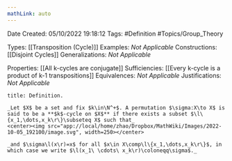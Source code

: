 ```yaml
---
mathLink: auto
---
```


<div class="topSpace"></div>

Date Created: 05/10/2022 19:18:12
Tags: #Definition #Topics/Group_Theory

Types: [[Transposition (Cycle)]]
Examples: _Not Applicable_
Constructions: [[Disjoint Cycles]]
Generalizations: _Not Applicable_

Properties: [[All k-cycles are conjugate]]
Sufficiencies: [[Every k-cycle is a product of k-1 transpositions]]
Equivalences: _Not Applicable_
Justifications: _Not Applicable_

``` ad-Definition
title: Definition.

_Let $X$ be a set and fix $k\in\N^+$. A permutation $\sigma:X\to X$ is said to be a **$k$-cycle on $X$** if there exists a subset $\l\{x_1,\dots,x_k\r\}\subseteq X$ such that_
<center><img src="app://local/home/zhao/Dropbox/MathWiki/Images/2022-10-05_192100/image.svg", width=250></center>

_and $\sigma\l(x\r)=x$ for all $x\in X\comp\l\{x_1,\dots,x_k\r\}$, in which case we write $\l(x_1\ \cdots\ x_k\r)\coloneqq\sigma$._

```

